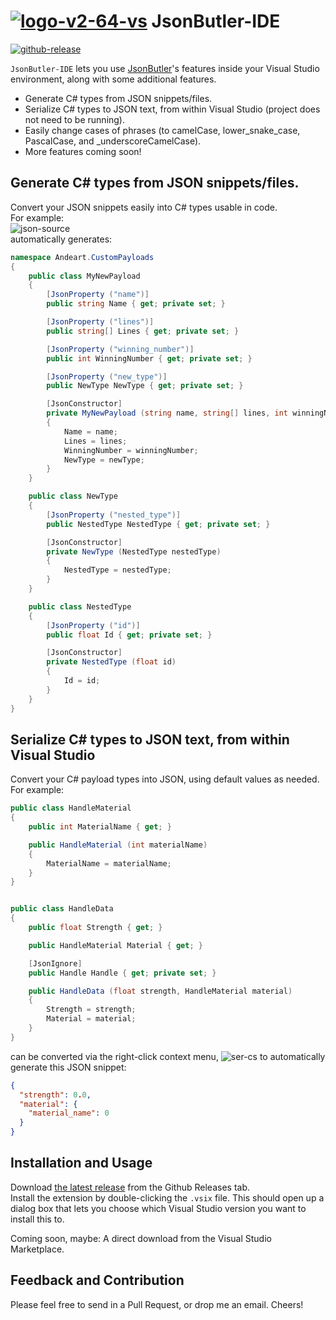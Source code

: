 # [![logo-v2-64-vs][jsonbutlervs icon]](#) JsonButler-IDE

[![github-release](https://img.shields.io/github/release/andeart/JsonButler-IDE.svg)](https://github.com/andeart/JsonButler-IDE/releases/latest)<br/>

`JsonButler-IDE` lets you use [JsonButler][jsonbutler library]'s features inside your Visual Studio environment, along with some additional features.

- Generate C# types from JSON snippets/files.
- Serialize C# types to JSON text, from within Visual Studio (project does not need to be running).
- Easily change cases of phrases (to camelCase, lower_snake_case, PascalCase, and _underscoreCamelCase).
- More features coming soon!

## Generate C# types from JSON snippets/files.
Convert your JSON snippets easily into C# types usable in code.<br/>
For example:<br/>
![json-source][jb-0-jsonsource]<br/>
automatically generates:
```csharp
namespace Andeart.CustomPayloads
{
    public class MyNewPayload
    {
        [JsonProperty ("name")]
        public string Name { get; private set; }

        [JsonProperty ("lines")]
        public string[] Lines { get; private set; }

        [JsonProperty ("winning_number")]
        public int WinningNumber { get; private set; }

        [JsonProperty ("new_type")]
        public NewType NewType { get; private set; }

        [JsonConstructor]
        private MyNewPayload (string name, string[] lines, int winningNumber, NewType newType)
        {
            Name = name;
            Lines = lines;
            WinningNumber = winningNumber;
            NewType = newType;
        }
    }

    public class NewType
    {
        [JsonProperty ("nested_type")]
        public NestedType NestedType { get; private set; }

        [JsonConstructor]
        private NewType (NestedType nestedType)
        {
            NestedType = nestedType;
        }
    }

    public class NestedType
    {
        [JsonProperty ("id")]
        public float Id { get; private set; }

        [JsonConstructor]
        private NestedType (float id)
        {
            Id = id;
        }
    }
}
```

## Serialize C# types to JSON text, from within Visual Studio

Convert your C# payload types into JSON, using default values as needed.<br/>
For example: <br/>
```csharp
public class HandleMaterial
{
    public int MaterialName { get; }

    public HandleMaterial (int materialName)
    {
        MaterialName = materialName;
    }
}


public class HandleData
{
    public float Strength { get; }

    public HandleMaterial Material { get; }

    [JsonIgnore]
    public Handle Handle { get; private set; }

    public HandleData (float strength, HandleMaterial material)
    {
        Strength = strength;
        Material = material;
    }
}
```
can be converted via the right-click context menu,
![ser-cs][jb-1-sercs]
to automatically generate this JSON snippet:
```json
{
  "strength": 0.0,
  "material": {
    "material_name": 0
  }
}
```

## Installation and Usage
Download [the latest release](https://github.com/andeart/JsonButler-IDE/releases/latest) from the Github Releases tab.<br />
Install the extension by double-clicking the `.vsix` file. This should open up a dialog box that lets you choose which Visual Studio version you want to install this to.

Coming soon, maybe: A direct download from the Visual Studio Marketplace. 

## Feedback and Contribution
Please feel free to send in a Pull Request, or drop me an email. Cheers!


[jsonbutler library]: https://github.com/andeart/JsonButler "JsonButler"
[jsonbutlervs icon]: https://user-images.githubusercontent.com/6226493/44009167-a0dc8714-9e5e-11e8-93c9-802549e5187a.png "JsonButler"
[jb-0-jsonsource]: https://user-images.githubusercontent.com/6226493/45602176-51b4b900-b9ce-11e8-8607-54146b1dad3d.png "JsonButler"
[jb-1-sercs]: https://user-images.githubusercontent.com/6226493/45602343-5fb80900-b9d1-11e8-8add-733090a38b93.png "JsonButler"

